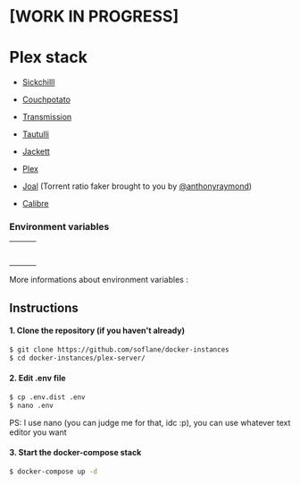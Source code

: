 # [WORK IN PROGRESS]

# Plex stack



- [Sickchilll](https://docs.linuxserver.io/images/docker-sickchill)

- [Couchpotato](https://docs.linuxserver.io/images/docker-couchpotato)

- [Transmission](https://docs.linuxserver.io/images/docker-transmission)

- [Tautulli](https://docs.linuxserver.io/images/docker-tautulli)

- [Jackett](https://docs.linuxserver.io/images/docker-jackett)

- [Plex](https://docs.linuxserver.io/images/docker-plex)

- [Joal](https://github.com/anthonyraymond/joal) (Torrent ratio faker brought to you by [@anthonyraymond](https://github.com/anthonyraymond))

- [Calibre](https://docs.linuxserver.io/images/docker-calibre)



### Environment variables

|      |      |      |
| ---- | ---- | ---- |
|      |      |      |
|      |      |      |
|      |      |      |
|      |      |      |
|      |      |      |
|      |      |      |
|      |      |      |

More informations about environment variables :

## Instructions

#### 1. Clone the repository (if you haven't already)

```bash
$ git clone https://github.com/soflane/docker-instances
$ cd docker-instances/plex-server/
```

#### 2. Edit .env file 

```bash
$ cp .env.dist .env
$ nano .env
```

PS: I use nano (you can judge me for that, idc :p), you can use whatever text editor you want 

#### 3. Start the docker-compose stack 

```bash
$ docker-compose up -d
```

